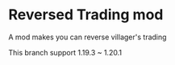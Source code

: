 Reversed Trading mod
=
A mod makes you can reverse villager's trading

This branch support 1.19.3 ~ 1.20.1